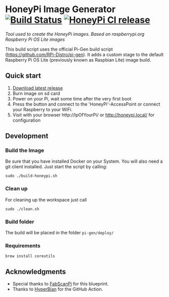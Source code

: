 # HoneyPi Image Generator [![Build Status](https://travis-ci.com/Honey-Pi/HoneyPi-Build-Raspbian.svg?branch=master)](https://travis-ci.com/Honey-Pi/HoneyPi-Build-Raspbian) [![HoneyPi CI release](https://github.com/Honey-Pi/HoneyPi-Build-Raspbian/actions/workflows/release.yml/badge.svg?branch=master)](https://github.com/Honey-Pi/HoneyPi-Build-Raspbian/actions/workflows/release.yml)
_Tool used to create the HoneyPi images. Based on raspberrypi.org Raspberry Pi OS Lite images_

This build script uses the official Pi-Gen build script (https://github.com/RPi-Distro/pi-gen). It adds a custom stage to the default Raspberry Pi OS Lite (previously known as Raspbian Lite) image build.

## Quick start

1. [Download latest release](https://github.com/Honey-Pi/HoneyPi-Build-Raspbian/releases)
2. Burn image on sd card
3. Power on your Pi, wait some time after the very first boot
4. Press the button and connect to the 'HoneyPi'-AccessPoint or connect your Raspberry to your WiFi.
5. Visit with your browser http://IpOfYourPi/ or http://honeypi.local/ for configuration

## Development

### Build the Image
Be sure that you have installed Docker on your System. You will also need a git client installed.
Just start the script by calling:

```
sudo ./build-honeypi.sh
```

### Clean up
For cleaning up the workspace just call

```
sudo ./clean.sh
```

### Build folder
The build will be placed in the folder ```pi-gen/deploy/```

### Requirements

```
brew install coreutils
```

## Acknowledgments
* Special thanks to [FabScanPi](https://github.com/mariolukas/FabScanPi-Build-Raspbian) for this blueprint.
* Thanks to [HyperBian](https://github.com/hyperion-project/HyperBian) for the GitHub Action.

